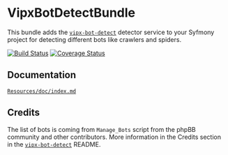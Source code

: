 # VipxBotDetectBundle

This bundle adds the [`vipx-bot-detect`](https://github.com/lennerd/vipx-bot-detect) detector service to your Syfmony project for detecting different bots like crawlers and spiders.

[![Build Status](https://secure.travis-ci.org/lennerd/VipxBotDetectBundle.png)](http://travis-ci.org/lennerd/VipxBotDetectBundle)
[![Coverage Status](https://img.shields.io/coveralls/lennerd/VipxBotDetectBundle.svg)](https://coveralls.io/r/lennerd/VipxBotDetectBundle?branch=master)

## Documentation

[`Resources/doc/index.md`](https://github.com/lennerd/VipxBotDetectBundle/blob/master/Resources/doc/index.md)

## Credits

The list of bots is coming from `Manage_Bots` script from the phpBB community and other contributors.
More information in the Credits section in the [`vipx-bot-detect`](https://github.com/lennerd/vipx-bot-detect#credits) README.